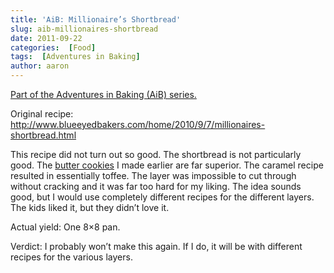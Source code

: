 ```yaml
---
title: 'AiB: Millionaire’s Shortbread'
slug: aib-millionaires-shortbread
date: 2011-09-22
categories:  [Food]
tags:  [Adventures in Baking]
author: aaron
---
```


[Part of the Adventures in Baking (AiB) series.](../adventures-in-baking-aib-overview "Adventures in Baking (AiB): Overview")

Original recipe: <http://www.blueeyedbakers.com/home/2010/9/7/millionaires-shortbread.html>

This recipe did not turn out so good. The shortbread is not particularly good. The [butter cookies](../aib-lemon-meringue-custard-with-butter-cookies "AiB: Lemon Meringue Custard with Butter Cookies") I made earlier are far superior. The caramel recipe resulted in essentially toffee. The layer was impossible to cut through without cracking and it was far too hard for my liking. The idea sounds good, but I would use completely different recipes for the different layers. The kids liked it, but they didn’t love it.

Actual yield: One 8×8 pan.

Verdict: I probably won’t make this again. If I do, it will be with different recipes for the various layers.
